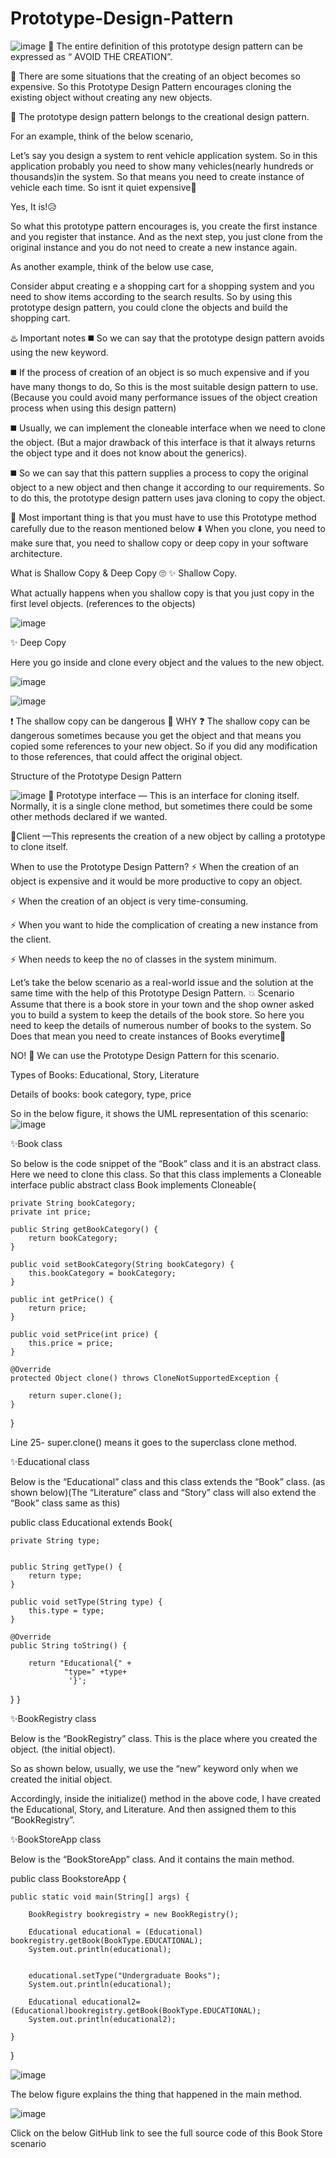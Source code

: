 # Prototype-Design-Pattern
![image](https://user-images.githubusercontent.com/86511874/191675869-7edb8cb5-1a24-4146-9749-64f19291c64a.png)
📍 The entire definition of this prototype design pattern can be expressed as “ AVOID THE CREATION”.

📍 There are some situations that the creating of an object becomes so expensive. So this Prototype Design Pattern encourages cloning the existing object without creating any new objects.

📍 The prototype design pattern belongs to the creational design pattern.

For an example, think of the below scenario,

Let’s say you design a system to rent vehicle application system. So in this application probably you need to show many vehicles(nearly hundreds or thousands)in the system. So that means you need to create instance of vehicle each time. So isnt it quiet expensive🧐

Yes, It is!😥

So what this prototype pattern encourages is, you create the first instance and you register that instance. And as the next step, you just clone from the original instance and you do not need to create a new instance again.

As another example, think of the below use case,

Consider abput creating e a shopping cart for a shopping system and you need to show items according to the search results. So by using this prototype design pattern, you could clone the objects and build the shopping cart.

♨️ Important notes
◼️ So we can say that the prototype design pattern avoids using the new keyword.

◼️ If the process of creation of an object is so much expensive and if you have many thongs to do, So this is the most suitable design pattern to use. (Because you could avoid many performance issues of the object creation process when using this design pattern)

◼️ Usually, we can implement the cloneable interface when we need to clone the object. (But a major drawback of this interface is that it always returns the object type and it does not know about the generics).

◼️ So we can say that this pattern supplies a process to copy the original object to a new object and then change it according to our requirements. So to do this, the prototype design pattern uses java cloning to copy the object.

📍 Most important thing is that you must have to use this Prototype method carefully due to the reason mentioned below ⬇️
When you clone, you need to make sure that, you need to shallow copy or deep copy in your software architecture.

What is Shallow Copy & Deep Copy 🙄
✨ Shallow Copy.

What actually happens when you shallow copy is that you just copy in the first level objects. (references to the objects)

![image](https://user-images.githubusercontent.com/86511874/191676241-1d3e4461-10a6-40a6-893e-f87efa3c24fa.png)

✨ Deep Copy

Here you go inside and clone every object and the values to the new object.

![image](https://user-images.githubusercontent.com/86511874/191676284-509a626a-0eef-45b4-9c30-11a0b9d246d8.png)


![image](https://user-images.githubusercontent.com/86511874/191676315-c3672f3a-6efd-44e3-af5c-1199b5e01501.png)

❗️ The shallow copy can be dangerous 🥵 WHY ❓
The shallow copy can be dangerous sometimes because you get the object and that means you copied some references to your new object. So if you did any modification to those references, that could affect the original object.

Structure of the Prototype Design Pattern

![image](https://user-images.githubusercontent.com/86511874/191676400-90812635-a6c0-4392-ba5e-2e007c12f0b5.png)
🎲 Prototype interface — This is an interface for cloning itself. Normally, it is a single clone method, but sometimes there could be some other methods declared if we wanted.

🎲Client —This represents the creation of a new object by calling a prototype to clone itself.

When to use the Prototype Design Pattern?
⚡️ When the creation of an object is expensive and it would be more productive to copy an object.

⚡️ When the creation of an object is very time-consuming.

⚡️ When you want to hide the complication of creating a new instance from the client.

⚡️ When needs to keep the no of classes in the system minimum.

Let’s take the below scenario as a real-world issue and the solution at the same time with the help of this Prototype Design Pattern.
💥 Scenario
Assume that there is a book store in your town and the shop owner asked you to build a system to keep the details of the book store. So here you need to keep the details of numerous number of books to the system. So Does that mean you need to create instances of Books everytime🧐

NO! 🥳 We can use the Prototype Design Pattern for this scenario.

Types of Books: Educational, Story, Literature

Details of books: book category, type, price

So in the below figure, it shows the UML representation of this scenario:
![image](https://user-images.githubusercontent.com/86511874/191676485-33ac16c1-565e-4965-a927-1ef70037ecf2.png)

✨Book class

So below is the code snippet of the “Book” class and it is an abstract class. Here we need to clone this class. So that this class implements a Cloneable interface
public abstract class Book implements Cloneable{

    private String bookCategory;
    private int price;

    public String getBookCategory() {
        return bookCategory;
    }

    public void setBookCategory(String bookCategory) {
        this.bookCategory = bookCategory;
    }
    
    public int getPrice() {
        return price;
    }

    public void setPrice(int price) {
        this.price = price;
    }
    
    @Override
    protected Object clone() throws CloneNotSupportedException {
        
        return super.clone();
    }


}


Line 25- super.clone() means it goes to the superclass clone method.

✨Educational class

Below is the “Educational” class and this class extends the “Book” class. (as shown below)(The “Literature” class and “Story” class will also extend the “Book” class same as this)

public class Educational extends Book{

    private String type;


    public String getType() {
        return type;
    }

    public void setType(String type) {
        this.type = type;
    }

    @Override
    public String toString() {
        
        return "Educational{" +
                "type=" +type+
                 '}';
}
}

✨BookRegistry class

Below is the “BookRegistry” class. This is the place where you created the object. (the initial object).

So as shown below, usually, we use the “new” keyword only when we created the initial object.


Accordingly, inside the initialize() method in the above code, I have created the Educational, Story, and Literature. And then assigned them to this “BookRegistry”.

✨BookStoreApp class

Below is the “BookStoreApp” class. And it contains the main method.

public class BookstoreApp {
    
    public static void main(String[] args) {
      
        BookRegistry bookregistry = new BookRegistry();

        Educational educational = (Educational) bookregistry.getBook(BookType.EDUCATIONAL);
        System.out.println(educational);


        educational.setType("Undergraduate Books");
        System.out.println(educational);

        Educational educational2=(Educational)bookregistry.getBook(BookType.EDUCATIONAL);
        System.out.println(educational2);

    }
}

![image](https://user-images.githubusercontent.com/86511874/191676901-34efd7f0-214d-45af-8fab-46ea09403f75.png)

The below figure explains the thing that happened in the main method.


![image](https://user-images.githubusercontent.com/86511874/191676963-e52a2324-1d70-492a-ae8d-3bb6de2f553e.png)

Click on the below GitHub link to see the full source code of this Book Store scenario






